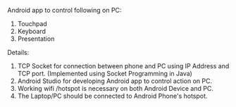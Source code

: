 Android app to control following on PC:
1. Touchpad
2. Keyboard
3. Presentation

Details:
1. TCP Socket for connection between phone and PC using IP Address
and TCP port. (Implemented using Socket Programming in Java)
2. Android Studio for developing Android app to control action on PC.
3. Working wifi /hotspot is necessary on both Android Device and PC.
4. The Laptop/PC should be connected to Android Phone's hotspot.
